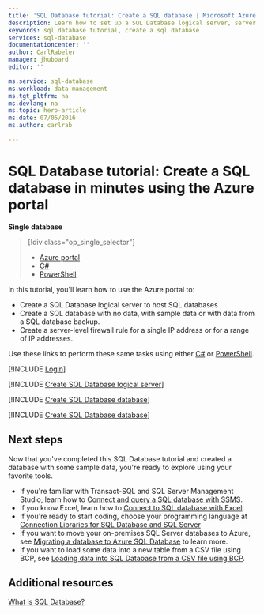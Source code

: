 ```yaml
---
title: 'SQL Database tutorial: Create a SQL database | Microsoft Azure'
description: Learn how to set up a SQL Database logical server, server firewall rule, SQL database, sample data, connect with client tools, configure users, and database firewall rule.
keywords: sql database tutorial, create a sql database
services: sql-database
documentationcenter: ''
author: CarlRabeler
manager: jhubbard
editor: ''

ms.service: sql-database
ms.workload: data-management
ms.tgt_pltfrm: na
ms.devlang: na
ms.topic: hero-article
ms.date: 07/05/2016
ms.author: carlrab

---
```

# SQL Database tutorial: Create a SQL database in minutes using the Azure portal
**Single database**

> [!div class="op_single_selector"]
> * [Azure portal](sql-database-get-started.md)
> * [C#](sql-database-get-started-csharp.md)
> * [PowerShell](sql-database-get-started-powershell.md)
> 
> 

In this tutorial, you'll learn how to use the Azure portal to:

* Create a SQL Database logical server to host SQL databases
* Create a SQL database with no data, with sample data or with data from a SQL database backup.
* Create a server-level firewall rule for a single IP address or for a range of IP addresses.

Use these links to perform these same tasks using either [C#](sql-database-get-started-csharp.md) or [PowerShell](sql-database-get-started-powershell.md).

[!INCLUDE [Login](../../includes/azure-getting-started-portal-login.md)]

[!INCLUDE [Create SQL Database logical server](../../includes/sql-database-create-new-server-portal.md)]

[!INCLUDE [Create SQL Database database](../../includes/sql-database-create-new-database-portal.md)]

[!INCLUDE [Create SQL Database database](../../includes/sql-database-create-new-server-firewall-portal.md)]

## Next steps
Now that you've completed this SQL Database tutorial and created a database with some sample data, you're ready to explore using your favorite tools.

* If you're familiar with Transact-SQL and SQL Server Management Studio, learn how to [Connect and query a SQL database with SSMS](sql-database-connect-query-ssms.md).
* If you know Excel, learn how to [Connect to SQL database with Excel](sql-database-connect-excel.md).
* If you're ready to start coding, choose your programming language at [Connection Libraries for SQL Database and SQL Server](sql-database-libraries.md)
* If you want to move your on-premises SQL Server databases to Azure, see [Migrating a database to Azure SQL Database](sql-database-cloud-migrate.md) to learn more.
* If you want to load some data into a new table from a CSV file using BCP, see [Loading data into SQL Database from a CSV file using BCP](sql-database-load-from-csv-with-bcp.md).

## Additional resources
[What is SQL Database?](sql-database-technical-overview.md)

